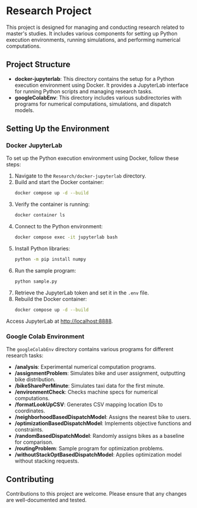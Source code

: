 # Research Project

This project is designed for managing and conducting research related to master's studies. It includes various components for setting up Python execution environments, running simulations, and performing numerical computations.

## Project Structure

- **docker-jupyterlab**: This directory contains the setup for a Python execution environment using Docker. It provides a JupyterLab interface for running Python scripts and managing research tasks.
- **googleColabEnv**: This directory includes various subdirectories with programs for numerical computations, simulations, and dispatch models.

## Setting Up the Environment

### Docker JupyterLab

To set up the Python execution environment using Docker, follow these steps:

1. Navigate to the `Research/docker-jupyterlab` directory.
2. Build and start the Docker container:
   ```bash
   docker compose up -d --build
   ```
3. Verify the container is running:
   ```bash
   docker container ls
   ```
4. Connect to the Python environment:
   ```bash
   docker compose exec -it jupyterlab bash
   ```
5. Install Python libraries:
   ```bash
   python -m pip install numpy
   ```
6. Run the sample program:
   ```bash
   python sample.py
   ```
7. Retrieve the JupyterLab token and set it in the `.env` file.
8. Rebuild the Docker container:
   ```bash
   docker compose up -d --build
   ```

Access JupyterLab at [http://localhost:8888](http://localhost:8888).

### Google Colab Environment

The `googleColabEnv` directory contains various programs for different research tasks:

- **/analysis**: Experimental numerical computation programs.
- **/assignmentProblem**: Simulates bike and user assignment, outputting bike distribution.
- **/bikeSharePerMinute**: Simulates taxi data for the first minute.
- **/environmentCheck**: Checks machine specs for numerical computations.
- **/formatLookUpCSV**: Generates CSV mapping location IDs to coordinates.
- **/neighborhoodBasedDispatchModel**: Assigns the nearest bike to users.
- **/optimizationBasedDispatchModel**: Implements objective functions and constraints.
- **/randomBasedDispatchModel**: Randomly assigns bikes as a baseline for comparison.
- **/routingProblem**: Sample program for optimization problems.
- **/withoutStackOptBasedDispatchModel**: Applies optimization model without stacking requests.

## Contributing

Contributions to this project are welcome. Please ensure that any changes are well-documented and tested.
